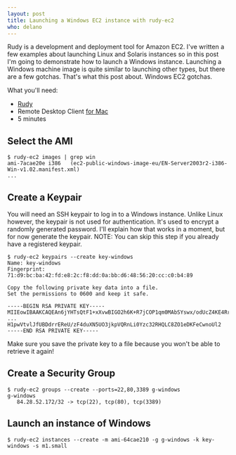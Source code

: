 ```yaml
---
layout: post
title: Launching a Windows EC2 instance with rudy-ec2
who: delano
---
```


Rudy is a development and deployment tool for Amazon EC2. I've written a few examples about launching Linux and Solaris instances so in this post I'm going to demonstrate how to launch a Windows instance. Launching a Windows machine image is quite similar to launching other types, but there are a few gotchas. That's what this post about. Windows EC2 gotchas. 

What you'll need:

* [Rudy](http://wiki.github.com/solutious/rudy/getting-started)
* Remote Desktop Client [for Mac](http://www.microsoft.com/mac/products/remote-desktop/default.mspx)
* 5 minutes


## Select the AMI

    $ rudy-ec2 images | grep win
    ami-7acae20e i386   (ec2-public-windows-image-eu/EN-Server2003r2-i386-Win-v1.02.manifest.xml)
    ...

## Create a Keypair

You will need an SSH keypair to log in to a Windows instance. Unlike Linux however, the keypair is not used for authentication. It's used to encrypt a randomly generated password. I'll explain how that works in a moment, but for now generate the keypair. NOTE: You can skip this step if you already have a registered keypair. 

    $ rudy-ec2 keypairs --create key-windows
    Name: key-windows
    Fingerprint: 71:d9:bc:ba:42:fd:e8:2c:f8:dd:0a:bb:d6:48:56:20:cc:c0:b4:89
    
    Copy the following private key data into a file.
    Set the permissions to 0600 and keep it safe.
    
    -----BEGIN RSA PRIVATE KEY-----
    MIIEowIBAAKCAQEAn6jYHTsQtF1+xXvwBIGO2h6K+R7jCOP1qm0MAbSYswx/odUcZ4KE4RrAbDrZ
    ...
    H1pwVtvlJfUBDdrrEReU/zF4duXN5UO3jkpVQRnLi0Yzc32RHQLC8ZO1eDKFeCwnoUl2
    -----END RSA PRIVATE KEY-----
    

Make sure you save the private key to a file because you won't be able to retrieve it again! 

## Create a Security Group

    $ rudy-ec2 groups --create --ports=22,80,3389 g-windows
    g-windows 
       84.28.52.172/32 -> tcp(22), tcp(80), tcp(3389)


## Launch an instance of Windows
    $ rudy-ec2 instances --create -m ami-64cae210 -g g-windows -k key-windows -s m1.small



